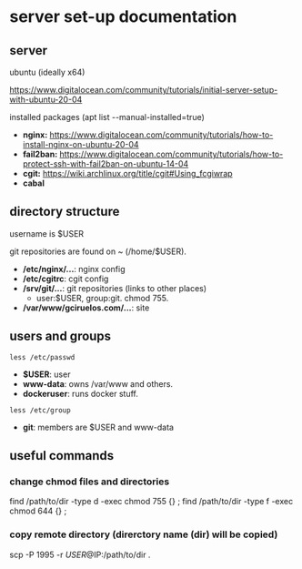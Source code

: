 # server set-up documentation

## server

ubuntu (ideally x64)

https://www.digitalocean.com/community/tutorials/initial-server-setup-with-ubuntu-20-04

installed packages (apt list --manual-installed=true)


* **nginx:** https://www.digitalocean.com/community/tutorials/how-to-install-nginx-on-ubuntu-20-04
* **fail2ban:** https://www.digitalocean.com/community/tutorials/how-to-protect-ssh-with-fail2ban-on-ubuntu-14-04
* **cgit:** https://wiki.archlinux.org/title/cgit#Using_fcgiwrap
* **cabal**


## directory structure

username is $USER

git repositories are found on ~ (/home/$USER).

* **/etc/nginx/...**: nginx config
* **/etc/cgitrc**: cgit config
* **/srv/git/...**: git repositories (links to other places)
  * user:$USER, group:git. chmod 755.
* **/var/www/gciruelos.com/...**: site


## users and groups

`less /etc/passwd`

* **$USER**: user
* **www-data**: owns /var/www and others.
* **dockeruser**: runs docker stuff.

`less /etc/group`
* **git**: members are $USER and www-data


## useful commands

### change chmod files and directories
find /path/to/dir -type d -exec chmod 755 {} \;
find /path/to/dir -type f -exec chmod 644 {} \;


### copy remote directory (direrctory name (dir) will be copied)
scp -P 1995 -r $USER@$IP:/path/to/dir .
